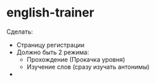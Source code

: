 # english-trainer

Сделать:

- Страницу регистрации
- Должно быть 2 режима:
  - Прохождение (Прокачка уровня)
  - Изучение слов (сразу изучать антонимы)
-
